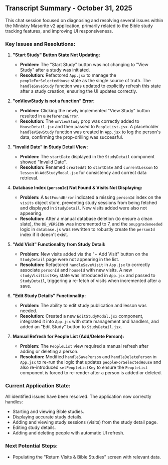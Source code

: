 ## Transcript Summary - October 31, 2025

This chat session focused on diagnosing and resolving several issues within the Ministry Masorite v2 application, primarily related to the Bible study tracking features, and improving UI responsiveness.

### Key Issues and Resolutions:

1.  **"Start Study" Button State Not Updating:**
    *   **Problem:** The "Start Study" button was not changing to "View Study" after a study was initiated.
    *   **Resolution:** Refactored `App.jsx` to manage the `peopleForSelectedHouse` state as the single source of truth. The `handleSaveStudy` function was updated to explicitly refresh this state after a study creation, ensuring the UI updates correctly.

2.  **"onViewStudy is not a function" Error:**
    *   **Problem:** Clicking the newly implemented "View Study" button resulted in a `ReferenceError`.
    *   **Resolution:** The `onViewStudy` prop was correctly added to `HouseDetail.jsx` and then passed to `PeopleList.jsx`. A placeholder `handleViewStudy` function was created in `App.jsx` to log the person's data, confirming the prop-drilling was successful.

3.  **"Invalid Date" in Study Detail View:**
    *   **Problem:** The `startDate` displayed in the `StudyDetail` component showed "Invalid Date".
    *   **Resolution:** Renamed `createdAt` to `startDate` and `currentLesson` to `lesson` in `AddStudyModal.jsx` for consistency and correct data retrieval.

4.  **Database Index (`personId`) Not Found & Visits Not Displaying:**
    *   **Problem:** A `NotFoundError` indicated a missing `personId` index on the `visits` object store, preventing study sessions from being fetched and displayed in `StudyDetail`. New visits added were also not appearing.
    *   **Resolution:** After a manual database deletion (to ensure a clean slate), the `DB_VERSION` was incremented to 7, and the `onupgradeneeded` logic in `database.js` was rewritten to robustly create the `personId` index if it doesn't exist.

5.  **"Add Visit" Functionality from Study Detail:**
    *   **Problem:** New visits added via the "+ Add Visit" button on the `StudyDetail` page were not appearing in the list.
    *   **Resolution:** Refactored `handleSaveVisit` in `App.jsx` to correctly associate `personId` and `houseId` with new visits. A new `studyVisitListKey` state was introduced in `App.jsx` and passed to `StudyDetail`, triggering a re-fetch of visits when incremented after a save.

6.  **"Edit Study Details" Functionality:**
    *   **Problem:** The ability to edit study publication and lesson was needed.
    *   **Resolution:** Created a new `EditStudyModal.jsx` component, integrated it into `App.jsx` with state management and handlers, and added an "Edit Study" button to `StudyDetail.jsx`.

7.  **Manual Refresh for People List (Add/Delete Person):**
    *   **Problem:** The `PeopleList` view required a manual refresh after adding or deleting a person.
    *   **Resolution:** Modified `handleSavePerson` and `handleDeletePerson` in `App.jsx` to re-run the logic that updates `peopleForSelectedHouse` and also re-introduced `setPeopleListKey` to ensure the `PeopleList` component is forced to re-render after a person is added or deleted.

### Current Application State:
All identified issues have been resolved. The application now correctly handles: 
*   Starting and viewing Bible studies.
*   Displaying accurate study details.
*   Adding and viewing study sessions (visits) from the study detail page.
*   Editing study details.
*   Adding and deleting people with automatic UI refresh.

### Next Potential Steps:

*   Populating the "Return Visits & Bible Studies" screen with relevant data.

